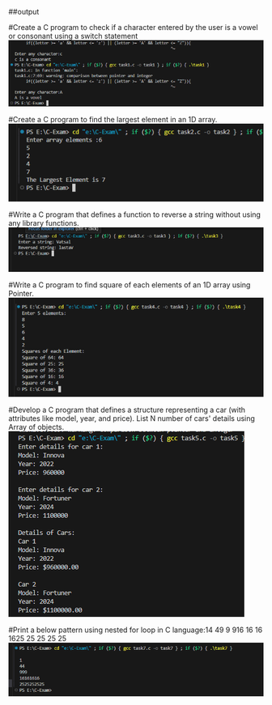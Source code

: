##output

#Create a C program to check if a character entered by the user is a vowel or consonant using a switch statement
![task1](ss/task1.png)


#Create a C program to find the largest element in an 1D array.
![task2](ss/task2.png)

#Write a C program that defines a function to reverse a string without using any library functions.
![task3](ss/task3.png)

#Write a C program to find square of each elements of an 1D array using Pointer.
![task4](ss/task4.png)

#Develop a C program that defines a structure representing a car (with attributes like model, year, and price). List N number of cars' details using Array of objects.
![task5](ss/task5.png)


#Print a below pattern using nested for loop in C language:14 49 9 916 16 16 1625 25 25 25 25
![task7](ss/task7.png)



